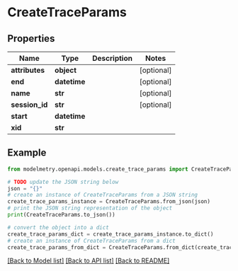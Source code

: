 # CreateTraceParams


## Properties

Name | Type | Description | Notes
------------ | ------------- | ------------- | -------------
**attributes** | **object** |  | [optional] 
**end** | **datetime** |  | [optional] 
**name** | **str** |  | [optional] 
**session_id** | **str** |  | [optional] 
**start** | **datetime** |  | 
**xid** | **str** |  | 

## Example

```python
from modelmetry.openapi.models.create_trace_params import CreateTraceParams

# TODO update the JSON string below
json = "{}"
# create an instance of CreateTraceParams from a JSON string
create_trace_params_instance = CreateTraceParams.from_json(json)
# print the JSON string representation of the object
print(CreateTraceParams.to_json())

# convert the object into a dict
create_trace_params_dict = create_trace_params_instance.to_dict()
# create an instance of CreateTraceParams from a dict
create_trace_params_from_dict = CreateTraceParams.from_dict(create_trace_params_dict)
```
[[Back to Model list]](../README.md#documentation-for-models) [[Back to API list]](../README.md#documentation-for-api-endpoints) [[Back to README]](../README.md)


